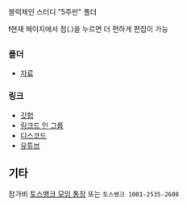 블럭체인 스터디 "5주만" 폴더

❗현재 페이지에서 점(.)을 누르면 더 편하게 편집이 가능

### 폴더
- [자료](자료/README.md)

### 링크
- [깃헙](https://github.com/5juman)
- [링크드 인 그룹](https://www.linkedin.com/groups/13030026/)
- [디스코드](https://discord.gg/t9TVNSHxsp)
- [유튜브](https://www.youtube.com/@5juman)

## 기타
참가비 [토스뱅크 모임 통장](https://toss.im/_ul/JI7tM3b) 또는 `토스뱅크 1001-2535-2608`